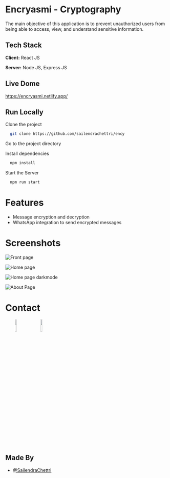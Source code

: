 
# Encryasmi - Cryptography

The main objective of this application is to prevent unauthorized users from being able to access, view, and understand sensitive information.
## Tech Stack

**Client:** React JS

**Server:** Node JS, Express JS

  
## Live Dome

https://encryasmi.netlify.app/

## Run Locally

Clone the project

```bash
  git clone https://github.com/sailendrachettri/ency
```

Go to the project directory

Install dependencies

```bash
  npm install 
```

Start the Server

```bash
  npm run start
```
  
# Features

- Message encryption and decryption
- WhatsApp integration to send encrypted messages

# Screenshots
<p><img src="https://drive.google.com/uc?export=view&id=1CfRqaNtp5veOOG89OT2dms7jcTj9_hjI" alt="Front page"></p>
<p><img src="https://drive.google.com/uc?export=view&id=1vwyMtSnmM4VE_JxFwU3j_NWsGzkXkp7w" alt="Home page"> </p>
<p><img src="https://drive.google.com/uc?export=view&id=1pS816Z0U9yqkF6rpFumNTD52xdDB6vgT" alt="Home page darkmode"> </p>
<p><img src="https://drive.google.com/uc?export=view&id=1dpLWuINxwDkrRwHFlGNsvuyE2siVlUhe" alt="About Page"> </p>

# Contact
<p><span style="margin-right: 30px;"></span><a href="https://www.linkedin.com/in/sailendrachettri/"><img target="_blank" src="https://cdn.jsdelivr.net/gh/devicons/devicon/icons/linkedin/linkedin-original.svg" style="width: 10%;"></a><span style="margin-right: 30px;"></span><a href="https://github.com/sailendrachettri/"><img target="_blank" src="https://cdn.jsdelivr.net/gh/devicons/devicon/icons/github/github-original.svg" style="width: 10%;"></a></p>

## Made By
- [@SailendraChettri](https://github.com/sailendrachettri)
